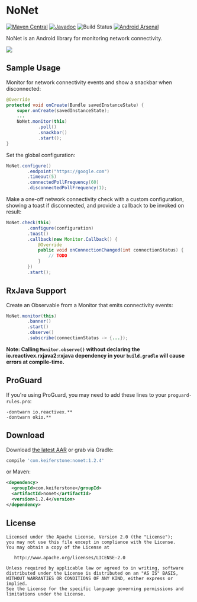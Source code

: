 NoNet
=======

[![Maven Central](https://maven-badges.herokuapp.com/maven-central/com.keiferstone/nonet/badge.svg)](http://search.maven.org/#search|ga|1|g:"com.keiferstone"%20AND%20a:"nonet")
[![Javadoc](https://javadoc-emblem.rhcloud.com/doc/com.keiferstone/nonet/badge.svg)](http://www.javadoc.io/doc/com.keiferstone/nonet)
![Build Status](https://build.keiferstone.com/buildStatus/icon?job=NoNet%20Snapshot)
[![Android Arsenal](https://img.shields.io/badge/Android%20Arsenal-NoNet-brightgreen.svg?style=flat)](https://android-arsenal.com/details/1/5219)

NoNet is an Android library for monitoring network connectivity.

![](https://keiferstone.com/nonet/nonet-banner.png)


Sample Usage
-----

Monitor for network connectivity events and show a snackbar when disconnected:
```java
@Override
protected void onCreate(Bundle savedInstanceState) {
    super.onCreate(savedInstanceState);
    ...
    NoNet.monitor(this)
            .poll()
            .snackbar()
            .start();
}
```

Set the global configuration:
```java
NoNet.configure()
        .endpoint("https://google.com")
        .timeout(5)
        .connectedPollFrequency(60)
        .disconnectedPollFrequency(1);
```

Make a one-off network connectivity check with a custom configuration, showing a toast if 
disconnected, and provide a callback to be invoked on result:
```java
NoNet.check(this)
        .configure(configuration)
        .toast()
        .callback(new Monitor.Callback() {
            @Override
            public void onConnectionChanged(int connectionStatus) {
                // TODO
            }
        })
        .start();
```


RxJava Support
--------------

Create an Observable from a Monitor that emits connectivity events:
```java
NoNet.monitor(this)
        .banner()
        .start()
        .observe()
        .subscribe(connectionStatus -> {...});
```

**Note: Calling `Monitor.observe()` without declaring the io.reactivex.rxjava2:rxjava dependency in
your `build.gradle` will cause errors at compile-time.**


ProGuard
--------

If you're using ProGuard, you may need to add these lines to your `proguard-rules.pro`:
```
-dontwarn io.reactivex.**
-dontwarn okio.**
```


Download
--------

Download [the latest AAR][1] or grab via Gradle:
```groovy
compile 'com.keiferstone:nonet:1.2.4'
```
or Maven:
```xml
<dependency>
  <groupId>com.keiferstone</groupId>
  <artifactId>nonet</artifactId>
  <version>1.2.4</version>
</dependency>
```


License
--------

    Licensed under the Apache License, Version 2.0 (the "License");
    you may not use this file except in compliance with the License.
    You may obtain a copy of the License at

       http://www.apache.org/licenses/LICENSE-2.0

    Unless required by applicable law or agreed to in writing, software
    distributed under the License is distributed on an "AS IS" BASIS,
    WITHOUT WARRANTIES OR CONDITIONS OF ANY KIND, either express or implied.
    See the License for the specific language governing permissions and
    limitations under the License.


 [1]: http://search.maven.org/#search|gav|1|g:"com.keiferstone"%20AND%20a:"nonet"